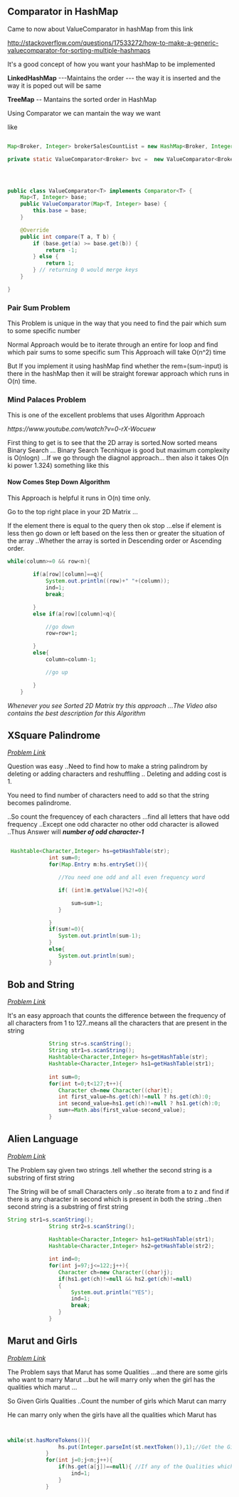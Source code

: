 <h2>Comparator in HashMap</h2>

Came to now about ValueComparator in hashMap from this link 

http://stackoverflow.com/questions/17533272/how-to-make-a-generic-valuecomparator-for-sorting-multiple-hashmaps


It's a good concept of how you want your hashMap to be implemented 

<b>LinkedHashMap</b> ---Maintains the order --- the way it is inserted and the way it is poped out will be same

<b>TreeMap</b> -- Mantains the sorted order in HashMap


Using Comparator we can mantain the way we want 

like 
```java

Map<Broker, Integer> brokerSalesCountList = new HashMap<Broker, Integer>();

private static ValueComparator<Broker> bvc =  new ValueComparator<Broker>(brokerSalesCountList);




public class ValueComparator<T> implements Comparator<T> {  
    Map<T, Integer> base;
    public ValueComparator(Map<T, Integer> base) {
        this.base = base;
    }

    @Override
    public int compare(T a, T b) {
        if (base.get(a) >= base.get(b)) {
            return -1;
        } else {
            return 1;
        } // returning 0 would merge keys
    }

}


```


<h3> Pair Sum Problem </h3>


<p>This Problem is unique in the way that you need to find the pair which sum to some specific number </p>
<p>Normal Approach would be to iterate through an entire for loop and find which pair sums to some specific sum
This Approach will take O(n^2) time
</p>
<p>
    But If you implement it using hashMap find whether the rem=(sum-input) is there in the hashMap then it will be straight forewar approach which runs in O(n) time.

</p>

<h3> Mind Palaces Problem </h3>

<p> This is one of the excellent problems that uses Algorithm Approach </p>

<p><i>https://www.youtube.com/watch?v=0-rX-Wocuew</i></p>

<p>First thing to get is to see that the 2D array is sorted.Now sorted means Binary Search ...
Binary Search Tecnhique is good but maximum complexity is O(nlogn)  ...If we go through the diagnol approach...
then also it takes O(n ki power 1.324) something like this
</p>

<p>
<h4>Now Comes Step Down Algorithm 
</h4>
This Approach is helpful it runs in O(n) time only.

Go to the top right place in your 2D Matrix ...

If the element there is equal to the query then ok stop ...else if element is less then go down or left based on the less then or greater the situation of the array ..Whether the array is sorted in Descending order or Ascending order.

```java
while(column>=0 && row<n){
            
        if(a[row][column]==q){
            System.out.println((row)+" "+(column));
            ind=1;
            break;

        }
        else if(a[row][column]<q){

            //go down
            row=row+1;

        }
        else{
            column=column-1;

            //go up

        }
    }
```

<i>Whenever you see Sorted 2D Matrix try this approach ...The Video also contains the best description for this Algorithm</i>
</p>

<h2>XSquare Palindrome</h2>
<i><a href="">Problem Link</a></i>
<p>
Question was easy ..Need to find how to make a string palindrom  by deleting or adding characters and reshuffling ..
Deleting and adding cost is 1.

You need to find number of characters need to add so that the string becomes palindrome.

..So count the frequencey of each characters ...find all letters that have odd frequency ..Except one odd character no other odd character is allowed ..Thus Answer will <b><i>number of odd character-1</i> </b>

```java

 Hashtable<Character,Integer> hs=getHashTable(str);
             int sum=0;
             for(Map.Entry m:hs.entrySet()){

                //You need one odd and all even frequency word

                if( (int)m.getValue()%2!=0){

                    sum=sum+1;
                }

             }
             if(sum!=0){
                System.out.println(sum-1);
             }
             else{
                System.out.println(sum);
             }

```
</p>

<h2>Bob and String</h2>
<i><a href="https://www.hackerearth.com/practice/data-structures/hash-tables/basics-of-hash-tables/practice-problems/algorithm/bob-and-string-easy/">Problem Link</a></i>

<p>It's an easy approach that counts the difference between the frequency of all characters from 1 to 127..means all the 
characters that are present in the string</p>

```java
             String str=s.scanString();
             String str1=s.scanString();
             Hashtable<Character,Integer> hs=getHashTable(str);
             Hashtable<Character,Integer> hs1=getHashTable(str1);
             
             int sum=0;
             for(int t=0;t<127;t++){
                Character ch=new Character((char)t);
                int first_value=hs.get(ch)!=null ? hs.get(ch):0;
                int second_value=hs1.get(ch)!=null ? hs1.get(ch):0;
                sum+=Math.abs(first_value-second_value);
             }

```

<h2>Alien Language</h2>
<i><a href="https://www.hackerearth.com/practice/data-structures/hash-tables/basics-of-hash-tables/practice-problems/algorithm/alien-language/">Problem Link</a></i>

<p>The Problem say given two strings .tell whether the second string is a substring of first string </p>
<p>The String will be of small Characters only ..so iterate from a to z and find if there is any character in second which is present in both the string ..then second string is a substring of first string</p>

``` java
String str1=s.scanString();
             String str2=s.scanString();
             
             Hashtable<Character,Integer> hs1=getHashTable(str1);
             Hashtable<Character,Integer> hs2=getHashTable(str2);

             int ind=0;
             for(int j=97;j<=122;j++){
                Character ch=new Character((char)j);
                if(hs1.get(ch)!=null && hs2.get(ch)!=null)
                {
                    System.out.println("YES");
                    ind=1;
                    break;
                }
             }


```


<h2>Marut and Girls</h2>
<i><a href="https://www.hackerearth.com/practice/data-structures/hash-tables/basics-of-hash-tables/practice-problems/algorithm/marut-and-girls/">Problem Link</a></i>
<p>The Problem says that Marut has some Qualities ...and there are some girls who want to marry Marut ...but he will marry only when the girl has the qualities which marut ...</p>
<p>So Given Girls Qualities ..Count the number of girls which Marut can marry</p>
<p>He can marry only when the girls have all the qualities which Marut has</p>

```java


while(st.hasMoreTokens()){
                hs.put(Integer.parseInt(st.nextToken()),1);//Get the Girls Qualities in HashTable
            }
            for(int j=0;j<n;j++){
                if(hs.get(a[j])==null){ //If any of the Qualities which boys have are not there in Girls then that girl is not eligible
                    ind=1;
                }
            }

```